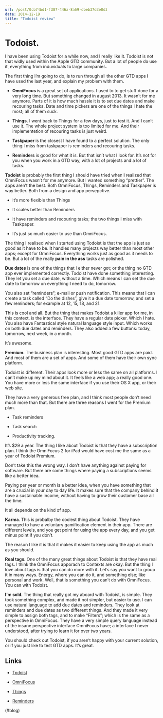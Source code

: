 ```yaml
---
url: /post/0cb74bd1-f387-446a-8a69-dbeb37d3e0d3
date: 2014-12-19
title: "Todoist review"
---
```


# Todoist.



I have been using Todoist for a while now, and I really like it. Todoist is not that widly used within the Apple GTD community. But a lot of people do use it, everything from induviduals to large companies.



The first thing I&#8217;m going to do, is to run through all the other GTD apps I have used the last year, and explain my problem with them.



  * **OmniFocus** is a great set of applications. I used to to get stuff done for a very long time. But something changed in august 2013. It wasn&#8217;t for me anymore. Parts of it is how much hassle it is to set due dates and make recouring tasks. Date and time pickers are one of the things I hate the most; all of them suck.</p> 

  * **Things**. I went back to Things for a few days, just to test it. And I can&#8217;t use it. The whole project system is too limited for me. And their implementetion of recouring tasks is just weird.



  * **Taskpaper** is the closest I have found to a perfect solution. The only thing I miss from taskpaper is reminders and recouring tasks. 

  * **Reminders** is good for what it is. But that isn&#8217;t what I look for. It&#8217;s not for you when you work in a GTD way, with a lot of projects and a lot of tasks. 



**Todoist** is probably the first thing I should have tried when I realized that OmniFocus wasn&#8217;t for me anymore. But I wanted something &#8220;prettier&#8221;. The apps aren&#8217;t the best. Both OmniFocus, Things, Reminders and Taskpaper is way better. Both from a design and app persepctive.



  * It&#8217;s more flexible than Things

  * It scales better than Reminders

  * It have reminders and recouring tasks; the two things I miss with Taskpaper.

  * It&#8217;s just so much easier to use than OmniFocus. 



The thing I realised when I started using Todoist is that the app is just as good as it have to be. It handles many projects way better than most other apps; except for OmniFocus. Everything works just as good as it needs to be. But a lot of the really **pain in the ass** tasks are polished.



**Due dates** is one of the things that I either never got; or the thing no GTD app ever implemented correctly. Todoist have done something interesting. They let you set a due date, without a time. Which means I can set the due date to tomorrow on everything I need to do, tomorrow.



You also set &#8220;reminders&#8221;; e-mail or push notification. This means that I can create a task called &#8220;Do the dishes&#8221;, give it a due date tomorrow, and set a few reminders; for example at 12, 15, 18, and 21.



This is cool and all. But the thing that makes Todoist a killer app for me, in this context, is the interface. They have a regular date picker. Which I hate. You also have Fantastical style natural language style input. Which works on both due dates and reminders. They also added a few buttons: today, tomorrow, next week, in a month.



It&#8217;s awesome.



**Fremium**. The business plan is interesting. Most good GTD apps are paid. And most of them are a set of apps. And some of them have their own sync platform.



Todoist is different. Their apps look more or less the same on all platforms. I can&#8217;t make up my mind about it. It feels like a web app; a really good one. You have more or less the same interface if you use their OS X app, or their web site.



They have a very generous free plan, and I think most people don&#8217;t need much more than that. But there are three reasons I went for the Premium plan.



  * Task reminders

  * Task search

  * Productivity tracking.



It&#8217;s $29 a year. The thing I like about Todoist is that they have a subscription plan. I think the OmniFocus 2 for iPad would have cost me the same as a year of Todoist Premium.



Don&#8217;t take this the wrong way. I don&#8217;t have anything against paying for software. But there are some things where paying a subscriptions seems like a better idea.



Paying per year or month is a better idea, when you have something that are a crucial in your day to day life. It makes sure that the company behind it have a sustainable income, without having to grow their customer base all the time.



It all depends on the kind of app.



**Karma**. This is probalby the coolest thing about Todoist. They have managed to have a voluntary gamification element in their app. There are different levels, and you get point for using the app every day, and you get minus point if you don&#8217;t.



The reason I like it is that it makes it easier to keep using the app as much as you should.



**Real tags**. One of the many great things about Todoist is that they have real tags. I think the OmniFocus apporach to Contexts are okay. But the thing I love about tags is that you can do more with it. Let&#8217;s say you want to group it in many ways. Energy, where you can do it, and something else; like personal and work. Well, that is something you can&#8217;t do with OmniFocus. You can with Todoist.



**I&#8217;m sold**. The thing that really got my aboard with Todoist, is simple. They took something complex, and made it not simpler, but easier to use. I can use natural language to add due dates and reminders. They look at reminders and due dates as two different things. And they made it very simple to assign both tags, and to make &#8220;Filters&#8221;; which is the same as a perspective in OmniFocus. They have a very simple query language instead of the insane perspective interface OmniFocus have; a interface I never understood, after trying to learn it for over two years.



You should check out Todoist, if you aren&#8217;t happy with your current solution, or if you just like to test GTD apps. It&#8217;s great.



## Links



  * [Todoist][1]

  * [OmniFocus][2]

  * [Things][3]

  * [Reminders][4]



(#blog)



 [1]: http://todoist.com

 [2]: https://www.omnigroup.com/omnifocus/

 [3]: https://culturedcode.com/things/

 [4]: http://www.apple.com/support/icloud/calendar/